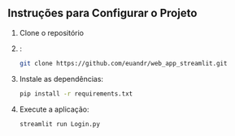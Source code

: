## Instruções para Configurar o Projeto

1. Clone o repositório
2. :
    ```sh
    git clone https://github.com/euandr/web_app_streamlit.git
    ```

3. Instale as dependências:
    ```sh
    pip install -r requirements.txt
    ```

4. Execute a aplicação:
    ```sh
    streamlit run Login.py
    ```
